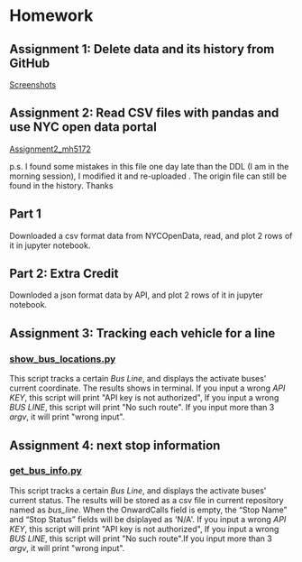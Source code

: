 # Homework
## Assignment 1: Delete data and its history from GitHub
[Screenshots](delete_file.md)
## Assignment 2: Read CSV files with pandas and use NYC open data portal
[Assignment2_mh5172](Assignment2_mh5172.ipynb)

p.s. I found some mistakes in this file one day late than the DDL (I am in the morning session), I modified it and re-uploaded . The origin file can still be found in the history. Thanks
## Part 1
Downloaded a csv format data from NYCOpenData, read, and plot 2 rows of it in jupyter notebook.

## Part 2: Extra Credit
Downloded a json format data by API, and plot 2 rows of it in jupyter notebook.

## Assignment 3: Tracking each vehicle for a line
### [show\_bus_locations.py](show_bus_locations_mh5172.py)
This script tracks a certain _Bus Line_, and displays the activate buses' current coordinate. The results shows in terminal. If you input a wrong _API KEY_, this script will print "API key is not authorized", If you input a wrong _BUS LINE_, this script will print "No such route". If you input more than 3 _argv_, it will print "wrong input".

## Assignment 4: next stop information
### [get\_bus_info.py](get_bus_info_mh5172.py)
This script tracks a certain _Bus Line_, and displays the activate buses' current status. The results will be stored as a csv file in current repository named as _bus\_line_. When the OnwardCalls field is empty,  the “Stop Name” and “Stop Status” fields will be dsiplayed as 'N/A'. If you input a wrong _API KEY_, this script will print "API key is not authorized", If you input a wrong _BUS LINE_, this script will print "No such route".If you input more than 3 _argv_, it will print "wrong input".

